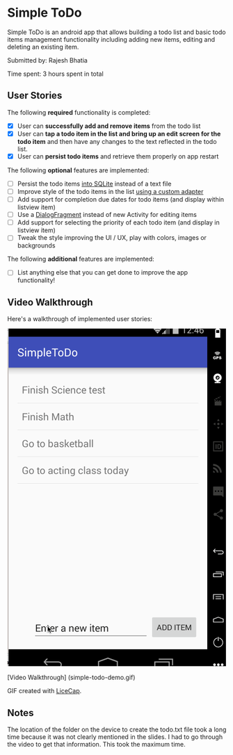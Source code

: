 # Simple ToDo

Simple ToDo is an android app that allows building a todo list and basic todo items management functionality including adding new items, editing and deleting an existing item.

Submitted by: Rajesh Bhatia

Time spent: 3 hours spent in total

## User Stories

The following **required** functionality is completed:

* [x] User can **successfully add and remove items** from the todo list
* [x] User can **tap a todo item in the list and bring up an edit screen for the todo item** and then have any changes to the text reflected in the todo list.
* [x] User can **persist todo items** and retrieve them properly on app restart

The following **optional** features are implemented:

* [ ] Persist the todo items [into SQLite](http://guides.codepath.com/android/Persisting-Data-to-the-Device#sqlite) instead of a text file
* [ ] Improve style of the todo items in the list [using a custom adapter](http://guides.codepath.com/android/Using-an-ArrayAdapter-with-ListView)
* [ ] Add support for completion due dates for todo items (and display within listview item)
* [ ] Use a [DialogFragment](http://guides.codepath.com/android/Using-DialogFragment) instead of new Activity for editing items
* [ ] Add support for selecting the priority of each todo item (and display in listview item)
* [ ] Tweak the style improving the UI / UX, play with colors, images or backgrounds

The following **additional** features are implemented:

* [ ] List anything else that you can get done to improve the app functionality!

## Video Walkthrough 

Here's a walkthrough of implemented user stories:

<img src='simple-todo-demo.gif' title='Video Walkthrough' width='' alt='Video Walkthrough' />

[Video Walkthrough] (simple-todo-demo.gif)

GIF created with [LiceCap](http://www.cockos.com/licecap/).

## Notes

The location of the folder on the device to create the todo.txt file took a long time because it was not clearly mentioned in the slides. I had to go through the video to get that information. This took the maximum time.

